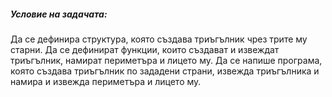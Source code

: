 #####  Условие на задачата: 
Да се дефинира структура, която създава триъгълник чрез трите му старни. Да се дефинират функции, които създават и извеждат триъгълник, намират периметъра и лицето му. Да се напише програма, която създава триъгълник по зададени страни, извежда триъгълника и намира и извежда периметъра и лицето му.
